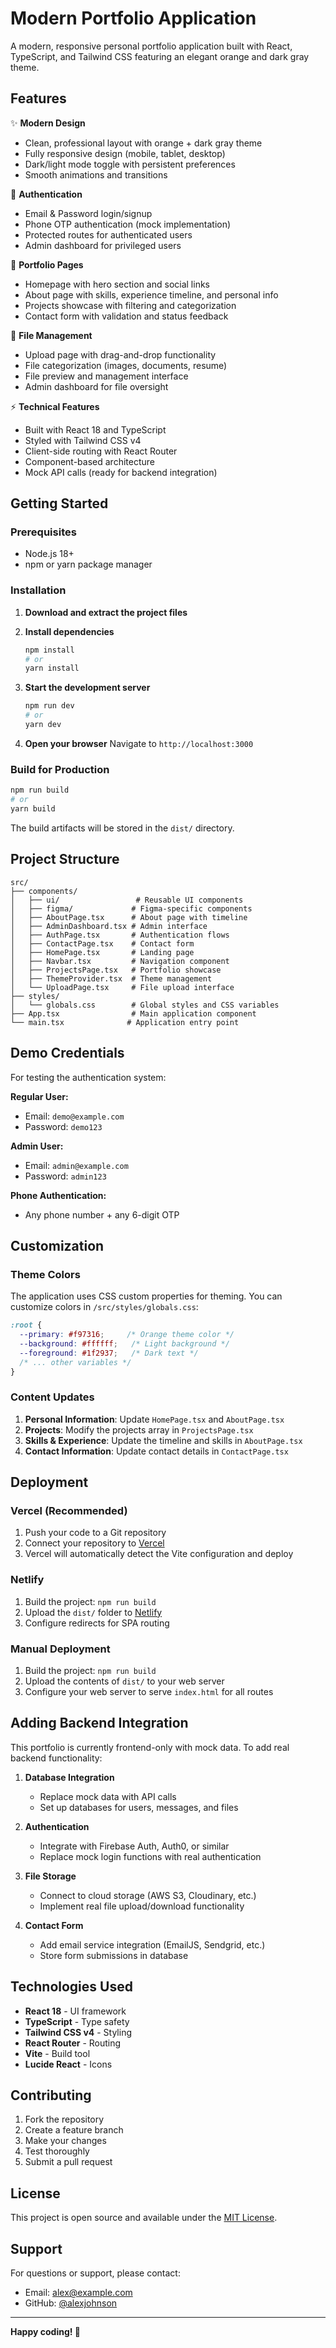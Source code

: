 # Modern Portfolio Application

A modern, responsive personal portfolio application built with React, TypeScript, and Tailwind CSS featuring an elegant orange and dark gray theme.

## Features

✨ **Modern Design**
- Clean, professional layout with orange + dark gray theme
- Fully responsive design (mobile, tablet, desktop)
- Dark/light mode toggle with persistent preferences
- Smooth animations and transitions

🔐 **Authentication**
- Email & Password login/signup
- Phone OTP authentication (mock implementation)
- Protected routes for authenticated users
- Admin dashboard for privileged users

📄 **Portfolio Pages**
- Homepage with hero section and social links
- About page with skills, experience timeline, and personal info
- Projects showcase with filtering and categorization
- Contact form with validation and status feedback

📁 **File Management**
- Upload page with drag-and-drop functionality
- File categorization (images, documents, resume)
- File preview and management interface
- Admin dashboard for file oversight

⚡ **Technical Features**
- Built with React 18 and TypeScript
- Styled with Tailwind CSS v4
- Client-side routing with React Router
- Component-based architecture
- Mock API calls (ready for backend integration)

## Getting Started

### Prerequisites

- Node.js 18+ 
- npm or yarn package manager

### Installation

1. **Download and extract the project files**

2. **Install dependencies**
   ```bash
   npm install
   # or
   yarn install
   ```

3. **Start the development server**
   ```bash
   npm run dev
   # or
   yarn dev
   ```

4. **Open your browser**
   Navigate to `http://localhost:3000`

### Build for Production

```bash
npm run build
# or
yarn build
```

The build artifacts will be stored in the `dist/` directory.

## Project Structure

```
src/
├── components/
│   ├── ui/                 # Reusable UI components
│   ├── figma/             # Figma-specific components
│   ├── AboutPage.tsx      # About page with timeline
│   ├── AdminDashboard.tsx # Admin interface
│   ├── AuthPage.tsx       # Authentication flows
│   ├── ContactPage.tsx    # Contact form
│   ├── HomePage.tsx       # Landing page
│   ├── Navbar.tsx         # Navigation component
│   ├── ProjectsPage.tsx   # Portfolio showcase
│   ├── ThemeProvider.tsx  # Theme management
│   └── UploadPage.tsx     # File upload interface
├── styles/
│   └── globals.css        # Global styles and CSS variables
├── App.tsx                # Main application component
└── main.tsx              # Application entry point
```

## Demo Credentials

For testing the authentication system:

**Regular User:**
- Email: `demo@example.com`
- Password: `demo123`

**Admin User:**
- Email: `admin@example.com` 
- Password: `admin123`

**Phone Authentication:**
- Any phone number + any 6-digit OTP

## Customization

### Theme Colors

The application uses CSS custom properties for theming. You can customize colors in `/src/styles/globals.css`:

```css
:root {
  --primary: #f97316;     /* Orange theme color */
  --background: #ffffff;   /* Light background */
  --foreground: #1f2937;   /* Dark text */
  /* ... other variables */
}
```

### Content Updates

1. **Personal Information**: Update `HomePage.tsx` and `AboutPage.tsx`
2. **Projects**: Modify the projects array in `ProjectsPage.tsx`
3. **Skills & Experience**: Update the timeline and skills in `AboutPage.tsx`
4. **Contact Information**: Update contact details in `ContactPage.tsx`

## Deployment

### Vercel (Recommended)

1. Push your code to a Git repository
2. Connect your repository to [Vercel](https://vercel.com)
3. Vercel will automatically detect the Vite configuration and deploy

### Netlify

1. Build the project: `npm run build`
2. Upload the `dist/` folder to [Netlify](https://netlify.com)
3. Configure redirects for SPA routing

### Manual Deployment

1. Build the project: `npm run build`
2. Upload the contents of `dist/` to your web server
3. Configure your web server to serve `index.html` for all routes

## Adding Backend Integration

This portfolio is currently frontend-only with mock data. To add real backend functionality:

1. **Database Integration**
   - Replace mock data with API calls
   - Set up databases for users, messages, and files

2. **Authentication**
   - Integrate with Firebase Auth, Auth0, or similar
   - Replace mock login functions with real authentication

3. **File Storage**
   - Connect to cloud storage (AWS S3, Cloudinary, etc.)
   - Implement real file upload/download functionality

4. **Contact Form**
   - Add email service integration (EmailJS, Sendgrid, etc.)
   - Store form submissions in database

## Technologies Used

- **React 18** - UI framework
- **TypeScript** - Type safety
- **Tailwind CSS v4** - Styling
- **React Router** - Routing
- **Vite** - Build tool
- **Lucide React** - Icons

## Contributing

1. Fork the repository
2. Create a feature branch
3. Make your changes
4. Test thoroughly
5. Submit a pull request

## License

This project is open source and available under the [MIT License](LICENSE).

## Support

For questions or support, please contact:
- Email: alex@example.com
- GitHub: [@alexjohnson](https://github.com/alexjohnson)

---

**Happy coding! 🚀**